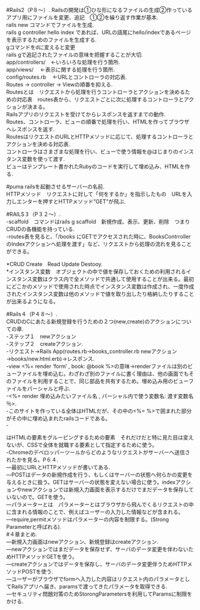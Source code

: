 #Rails2（P８〜）. 
Railsの開発は①ひな形になるファイルの生成②作っているアプリ用にファイルを変更、追記　①②を繰り返す作業が基本.   
rails new コマンドでファイルを生成.   
rails g controller hello index であれば、URLの語尾にhello/indexであるページを表示するためのファイルを生成する.   
gコマンドをdに変えると変更    
rails gで追記されたファイルの意味を把握することが大切.   
app/controllers/　←いろいろな処理を行う箇所.    
app/views/ 　←表示に関する処理を行う箇所.   
config/routes.rb 　←URLとコントローラの対応表.   
Routes → controller → Viewの順番を抑える.   
Routesとは　リクエストから処理を行うコントローラとアクションを決めるための対応表　routes表から、リクエストごとに次に処理するコントローラとアクションが決まる。    
Railsアプリのリクエストを受けてからレスポンスを返すまでの動作.   
Routes、コントローラ、ビューの順番で処理を行い、HTMLを作ってブラウザへレスポンスを返す.   
RoutesはリクエストのURLとHTTPメソッドに応じて、処理するコントローラとアクションを決める対応表.   
コントローラはさまざまな処理を行い、ビューで使う情報を@はじまりのインスタンス変数を使って渡す.   
ビューはテンプレート書かれたRubyのコードを実行して埋め込み、HTMLを作る.   


#puma railsを起動させるサーバーの名前.   
HTTPメソッド　リクエストに対して「何をするか」を指示したもの　URLを入力しエンターを押すとHTTPメソッド”GET”が飛ぶ.   

#RAILS３（P３２〜）.   
-scaffold　コマンドはrails g scaffold　新規作成、表示、更新、削除　つまりCRUDの各機能を持っている.   
-routes表を見ると、「/books にGETでアクセスされた時に、BooksContrrollerのIndexアクションへ処理を渡す」など、リクエストから処理の流れを見ることができる。   

*CRUD Create　Read Update Destooy.   
*インスタンス変数　オブジェクトの中で値を保存しておくための利用されるインスタンス変数はクラス内で全メソッドで共通して使用することが出来る。最初にどこかのメソッドで使用された時点でインスタンス変数は作成され、一度作成されたインスタンス変数は他のメソッドで値を取り出したり格納したりすることが出来るようになる。    

#Rails４（P４８〜）.   
CRUDのCにあたる新規登録を行うための２つ(new,create)のアクションについての章.   
-ステップ１　newアクション　    
-ステップ２　createアクション.    
-リクエスト→Rails App(routes.rb→books_controller.rb newアクション→books/new.html.erb)→レスポンス.   
-view <%= render ‘form’ , book: @book %>の意味→renderファイルは別のビューファイルを埋め込む。わざわざ別のファイルに書く理由は、他の画面でもそのファイルを利用することで、同じ部品を共有するため。埋め込み用のビューファイルをパーシャルと呼ぶ.    
-<%= render 埋め込みたいファイル名 , パーシャル内で使う変数名: 渡す変数名　％>.   
-このサイトを作っている全体はHTMLだが、その中の<%= %>で囲まれた部分がその中に埋め込まれたrailsコードである。    
-<div>はHTMLの要素をグルーピングするための要素　それだけだと特に見た目は変えないが、CSSで全体を就職する要素として指定するために使う。    
-Chromeのデベロッパーツールからどのようなリクエストがサーバーへ送信されたかを見る。P６４.   
—最初にURLとHTTPメソッドが書いてある.   
—POSTはデータの新規作成を行う、もしくはサーバーの状態へ何らかの変更を与えるときに扱う。GETはサーバーの状態を変えない場合に使う。indexアクションやnewアクションでは新規入力画面を表示するだけでまだデータを保存していないので。GETを使う。    
—パラメーターとは　パラメーターとはブラウザから飛んでくるリクエストの中に含まれる情報のことで、例えばユーザーの入力した情報などが含まれる。    
—require,permitメソッドはパラメーターの内容を制限する。(Strong Parameterと呼ばれる).     
#４章まとめ.       
—新規入力画面はnewアクション、新規登録はcreateアクション.   
—newアクションではまだデータを保存せず、サーバのデータ変更を伴わないためHTTPメソッドGETを使う。  
—createアクションではデータを保存し、サーバのデータ変更伴うためHTTPメソッドPOSTを使う.   
—ユーザーがブラウザでformへ入力した内容はリクエスト内のパラメータとしてRailsアプリへ届き、paramsで渡ってきたパラメータを取得できる.   
—セキュリティ問題対策のためStorongParametersを利用してParamsに制限をかける.   
